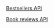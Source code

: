 [Bestsellers API](http://developer.usatoday.com/docs/read/bestselling_books)


[Book reviews API](http://developer.usatoday.com/docs/read/book_reviews)